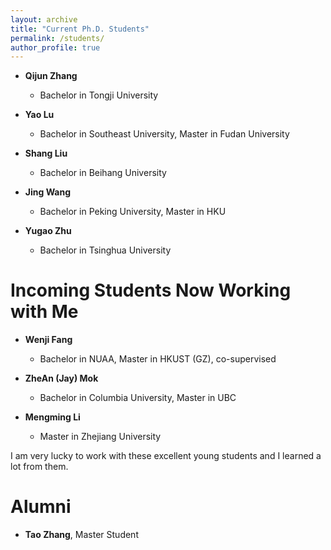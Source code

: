 ```yaml
---
layout: archive
title: "Current Ph.D. Students"
permalink: /students/
author_profile: true
---
```


* **Qijun Zhang**
    * Bachelor in Tongji University

* **Yao Lu**
    * Bachelor in Southeast University, Master in Fudan University

* **Shang Liu**
    * Bachelor in Beihang University

* **Jing Wang**
    * Bachelor in Peking University, Master in HKU 

* **Yugao Zhu**
    * Bachelor in Tsinghua University

Incoming Students Now Working with Me
======
* **Wenji Fang**
    * Bachelor in NUAA, Master in HKUST (GZ), co-supervised 

* **ZheAn (Jay) Mok**
    * Bachelor in Columbia University, Master in UBC

* **Mengming Li**
    * Master in Zhejiang University

I am very lucky to work with these excellent young students and I learned a lot from them.  

Alumni
======
* **Tao Zhang**, Master Student
    


